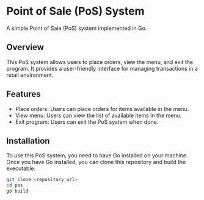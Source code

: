 # Point of Sale (PoS) System

A simple Point of Sale (PoS) system implemented in Go.

## Overview

This PoS system allows users to place orders, view the menu, and exit the program. It provides a user-friendly interface for managing transactions in a retail environment.

## Features

- Place orders: Users can place orders for items available in the menu.
- View menu: Users can view the list of available items in the menu.
- Exit program: Users can exit the PoS system when done.

## Installation

To use this PoS system, you need to have Go installed on your machine. Once you have Go installed, you can clone this repository and build the executable.

```bash
git clone <repository_url>
cd pos
go build
